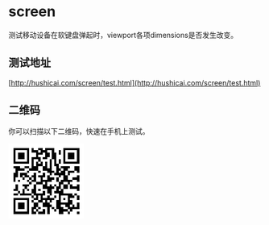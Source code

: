 # screen

测试移动设备在软键盘弹起时，viewport各项dimensions是否发生改变。

## 测试地址 

[http://hushicai.com/screen/test.html](http://hushicai.com/screen/test.html)

## 二维码

你可以扫描以下二维码，快速在手机上测试。

![二维码](./qr.png)
